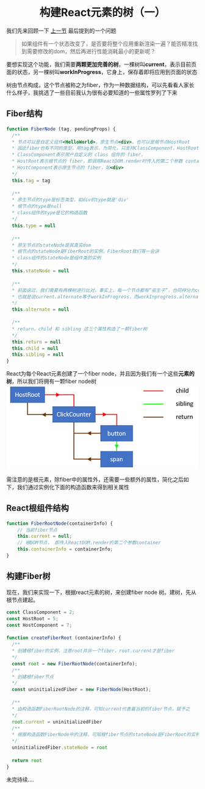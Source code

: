 <h1 align="center"> 构建React元素的树（一）</h1>

我们先来回顾一下 [上一节](../实现ReactDOM.render/README.md) 最后提到的一个问题

> 如果组件有一个状态改变了，是否要将整个应用重新渲染一遍？能否精准找到需要修改的dom，然后再进行性能消耗最小的更新呢？

要想实现这个功能，我们需要**两颗更加完善的树**，一棵树叫**current**，表示目前页面的状态，另一棵树叫**workInProgress**，它身上，保存着即将应用到页面的状态

树由节点构成，这个节点被称之为fiber，作为一种数据结构，可以先看看人家长什么样子，我挑选了一些目前我认为很有必要知道的一些属性罗列了下来
## Fiber结构
```js
function FiberNode (tag, pendingProps) {
  /**
  * 节点可以是自定义组件<HelloWorld>，原生节点<div>。也可以是根节点HostRoot
  * 因此fiber也有不同的类型，用tag表示，为简化，只支持ClassComponent，HostRoot，HostComponent三个类型，其中
  * ClassComponent表示用户自定义的 class 组件的 fiber，
  * HostRoot表示根节点的 fiber，即调用ReactDOM.render时传入的第二个参数 container。
  * HostComponent表示原生节点的 fiber，如<div>
  */
  this.tag = tag
  
  /** 
  * 原生节点的type是标签类型，如div的type就是'div'
  * 根节点的type是null
  * class组件的type是它的构造函数
  */
  this.type = null
  
  /**
  * 原生节点的stateNode是其真实dom
  * 根节点的stateNode是FiberRoot的实例，FiberRoot我们等一会讲
  * class组件的stateNode是组件类的实例
  */
  this.stateNode = null
  
  /**
  * 前面说过，我们需要有两棵树进行比对，事实上，每一个节点都有“双生子”，也同样分为current节点和workInprogress节点， 它们通过alternate连接起来，
  * 也就是说current.alternate等于workInProgress，而workInprogress.alternate即current
  */
  this.alternate = null
  
  /**
  * return，child 和 sibling 这三个属性构造了一颗fiber树
  */
  this.return = null
  this.child = null
  this.sibling = null
}
```
React为每个React元素创建了一个fiber node，并且因为我们有一个这些**元素的树**，所以我们将拥有一颗fiber node树
![](../assets/fiberTreeNodes.png)

需注意的是根元素，除fiber中的属性外，还需要一些额外的属性，简化之后如下，我们通过实例化下面的构造函数来得到相关属性

## React根组件结构
```js
function FiberRootNode(containerInfo) {
  	// 当前fiber节点
    this.current = null;
  	// 根DOM节点， 即传入ReactDOM.render的第二个参数container
    this.containerInfo = containerInfo;
}
```

## 构建Fiber树
现在，我们来实现一下，根据react元素的树，来创建fiber node 树。建树，先从根节点建起。
```js
const ClassComponent = 2;
const HostRoot = 5;
const HostComponent = 7;

function createFiberRoot (containerInfo) {
  /**
  * 创建根fiber的实例，注意root并非一个fiber，root.current才是fiber
  */
  const root = new FiberRootNode(containerInfo);
  /**
  * 创建根fiber节点
  */
  const uninitializedFiber = new FiberNode(HostRoot);
  
  /**
  * 由构造函数FiberRootNode的注释，可知current代表着当前的fiber节点，赋予之
  */
  root.current = uninitializedFiber
  /**
  * 根据构造函数FiberNode中的注释，可知根fiber节点的stateNode是FiberRoot的实例，赋予之
  */
  uninitializedFiber.stateNode = root
  
  return root
}
```

未完待续….
